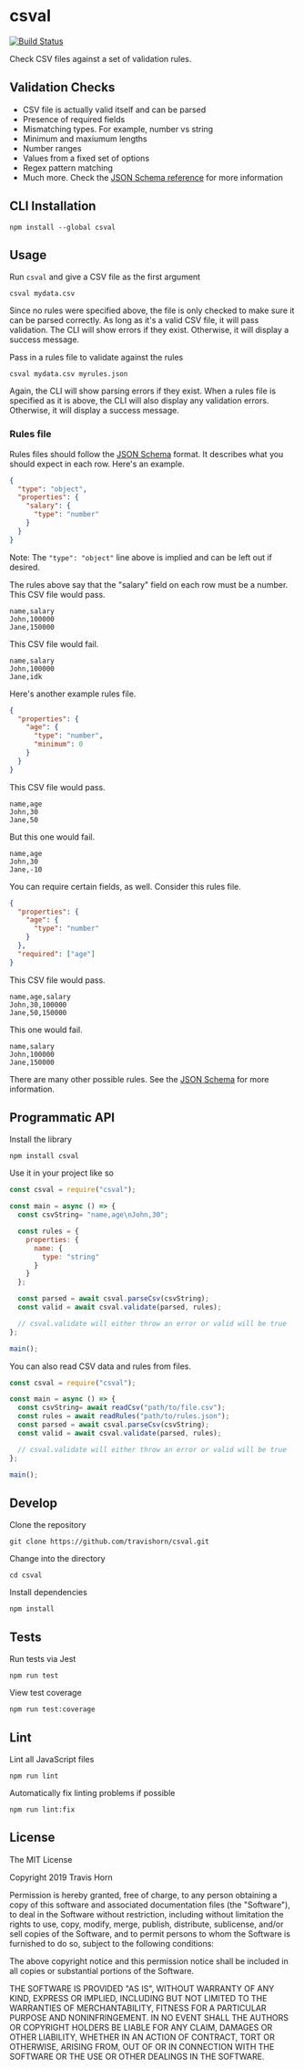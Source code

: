 # csval

[![Build Status](https://travis-ci.org/travishorn/csval.svg?branch=master)](https://travis-ci.org/travishorn/csval)

Check CSV files against a set of validation rules.

## Validation Checks

- CSV file is actually valid itself and can be parsed
- Presence of required fields
- Mismatching types. For example, number vs string
- Minimum and maxiumum lengths
- Number ranges
- Values from a fixed set of options
- Regex pattern matching
- Much more. Check the [JSON Schema
  reference](https://json-schema.org/understanding-json-schema/reference/index.html)
  for more information

## CLI Installation

```
npm install --global csval
```

## Usage

Run `csval` and give a CSV file as the first argument

```
csval mydata.csv
```

Since no rules were specified above, the file is only checked to make sure it
can be parsed correctly. As long as it's a valid CSV file, it will pass
validation. The CLI will show errors if they exist. Otherwise, it will display
a success message.

Pass in a rules file to validate against the rules

```
csval mydata.csv myrules.json
```

Again, the CLI will show parsing errors if they exist. When a rules file is
specified as it is above, the CLI will also display any validation errors.
Otherwise, it will display a success message.

### Rules file

Rules files should follow the [JSON
Schema](https://json-schema.org/understanding-json-schema/reference/index.html)
format. It describes what you should expect in each row. Here's an example.

```json
{
  "type": "object",
  "properties": {
    "salary": {
      "type": "number"
    }
  }
}
```

Note: The `"type": "object"` line above is implied and can be left out if
desired.

The rules above say that the "salary" field on each row must be a number. This
CSV file would pass.

```
name,salary
John,100000
Jane,150000
```

This CSV file would fail.

```
name,salary
John,100000
Jane,idk
```

Here's another example rules file.

```json
{
  "properties": {
    "age": {
      "type": "number",
      "minimum": 0
    }
  }
}
```

This CSV file would pass.

```
name,age
John,30
Jane,50
```

But this one would fail.

```
name,age
John,30
Jane,-10
```

You can require certain fields, as well. Consider this rules file.

```json
{
  "properties": {
    "age": {
      "type": "number"
    }
  },
  "required": ["age"]
}
```

This CSV file would pass.

```
name,age,salary
John,30,100000
Jane,50,150000
```

This one would fail.

```
name,salary
John,100000
Jane,150000
```

There are many other possible rules. See the [JSON
Schema](https://json-schema.org/understanding-json-schema/reference/index.html)
for more information.

## Programmatic API

Install the library

```
npm install csval
```

Use it in your project like so

```javascript
const csval = require("csval");

const main = async () => {
  const csvString= "name,age\nJohn,30";

  const rules = {
    properties: {
      name: {
        type: "string"
      }
    }
  };

  const parsed = await csval.parseCsv(csvString);
  const valid = await csval.validate(parsed, rules);

  // csval.validate will either throw an error or valid will be true
};

main();
```

You can also read CSV data and rules from files.

```javascript
const csval = require("csval");

const main = async () => {
  const csvString= await readCsv("path/to/file.csv");
  const rules = await readRules("path/to/rules.json");
  const parsed = await csval.parseCsv(csvString);
  const valid = await csval.validate(parsed, rules);

  // csval.validate will either throw an error or valid will be true
};

main();
```

## Develop

Clone the repository

```
git clone https://github.com/travishorn/csval.git
```

Change into the directory

```
cd csval
```

Install dependencies

```
npm install
```

## Tests

Run tests via Jest

```
npm run test
```

View test coverage

```
npm run test:coverage
```

## Lint

Lint all JavaScript files

```
npm run lint
```

Automatically fix linting problems if possible

```
npm run lint:fix
```

## License

The MIT License

Copyright 2019 Travis Horn

Permission is hereby granted, free of charge, to any person obtaining a copy of
this software and associated documentation files (the "Software"), to deal in
the Software without restriction, including without limitation the rights to
use, copy, modify, merge, publish, distribute, sublicense, and/or sell copies of
the Software, and to permit persons to whom the Software is furnished to do so,
subject to the following conditions:

The above copyright notice and this permission notice shall be included in all
copies or substantial portions of the Software.

THE SOFTWARE IS PROVIDED "AS IS", WITHOUT WARRANTY OF ANY KIND, EXPRESS OR
IMPLIED, INCLUDING BUT NOT LIMITED TO THE WARRANTIES OF MERCHANTABILITY, FITNESS
FOR A PARTICULAR PURPOSE AND NONINFRINGEMENT. IN NO EVENT SHALL THE AUTHORS OR
COPYRIGHT HOLDERS BE LIABLE FOR ANY CLAIM, DAMAGES OR OTHER LIABILITY, WHETHER
IN AN ACTION OF CONTRACT, TORT OR OTHERWISE, ARISING FROM, OUT OF OR IN
CONNECTION WITH THE SOFTWARE OR THE USE OR OTHER DEALINGS IN THE SOFTWARE.
